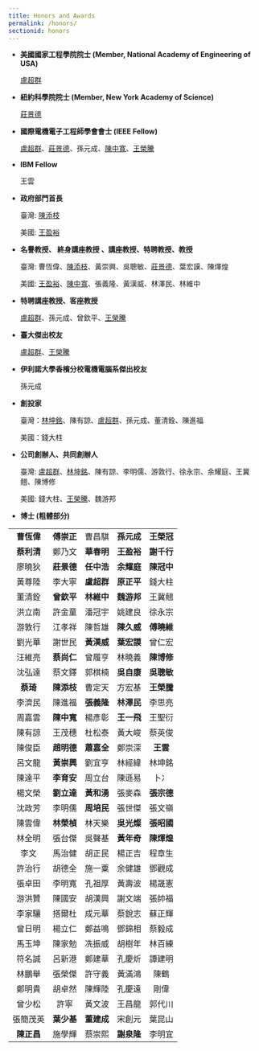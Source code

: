 ```yaml
---
title: Honors and Awards
permalink: /honors/
sectionid: honors
---
```

- **美國國家工程學院院士 (Member, National Academy of Engineering of USA)**

  [盧超群](/classmates/盧超群/)

- **紐約科學院院士 (Member, New York Academy of Science)**

  [莊景德](/classmates/莊景德/)

- **國際電機電子工程師學會會士 (IEEE Fellow)**

  [盧超群](/classmates/盧超群/)、[莊景德](/classmates/莊景德/)、孫元成、[陳中寬](/classmates/陳中寬/)、[王榮騰](/classmates/王榮騰/)

- **IBM Fellow**

  王雲

- **政府部門首長**

  臺灣: [陳添枝](/classmates/陳添枝/)

  美國: [王盈裕](/classmates/王盈裕/)

- **名譽教授、 終身講座教授 、講座教授、特聘教授、教授**

  臺灣: 曹恆偉、[陳添枝](/classmates/陳添枝/)、黃崇興、吳聰敏、[莊景德](/classmates/莊景德/)、葉宏謨、陳煇煌

  美國: [王盈裕](/classmates/王盈裕/)、[陳中寬](/classmates/陳中寬/)、張義隆、黃漢威、林澤民、林維中

- **特聘講座教授、客座教授**

  [盧超群](/classmates/盧超群/)、孫元成、曾欽平、[王榮騰](/classmates/王榮騰/)

- **臺大傑出校友**

  [盧超群](/classmates/盧超群/)、[王榮騰](/classmates/王榮騰/)

- **伊利諾大學香檳分校電機電腦系傑出校友**

  孫元成

- **創投家**

  臺灣：[林坤銘](/classmates/林坤銘/)、陳有諒、[盧超群](/classmates/盧超群/)、孫元成、董清銓、陳進福

  美國：錢大柱

- **公司創辦人、共同創辦人**

  臺灣: [盧超群](/classmates/盧超群/)、[林坤銘](/classmates/林坤銘/)、陳有諒、李明儒、游敦行、徐永宗、余耀庭、王冀翹、陳博修

  美國: 錢大柱、[王榮騰](/classmates/王榮騰/)、魏游邦

- **博士 (粗體部分)**

| | | | | |
|:-----:|:-----:|:-----:|:-----:|:-----:|
| **曹恆偉**	| **傅崇正**	| 曹昌騏	| **孫元成**	| **王榮冠**	|
| **蔡利清**	| 鄭乃文	| **華春明**	| **王盈裕**	| **謝千行**	|
| 廖曉狄	| **莊景德**	| **任中浩**	| **余耀庭**	| **陳冠中**	|
| 黃尊陸	| 李大寧	| **盧超群**	| **原正平**	| 錢大柱	|
| 董清銓	| **曾欽平**	| **林維中**	| **魏游邦**	| 王冀翹	|
| 洪立南	| 許金童	| 潘冠宇	| 姚建良	| 徐永宗	|
| 游敦行	| 江孝祥	| 陳哲雄	| **陳久威**	| **傅曉維**	|
| 劉光華	| 謝世民	| **黃漢威**	| **葉宏謨**	| 曾仁宏	|
| 汪維亮	| **蔡尚仁**	| 曾履亨	| 林曉義	| **陳博修**	|
| 沈弘達	| 蔡文鐸	| 郭棋楠	| **吳自康**	| **吳聰敏**	|
| **蔡琦**	| **陳添枝**	| 曹定天	| 方宏基	| **王榮騰**	|
| 李濟民	| 陳進福	| **張義隆**	| **林澤民**	| 李思亮	|
| 周嘉雲	| **陳中寬**	| 楊彥彰	| **王一飛**	| 王聖衍	|
| 陳有諒	| 王茂穗	| 杜松泰	| 黃大峻	| 蔡英俊	|
| 陳俊臣	| **趙明德**	| **蕭嘉全**	| 鄭崇深	| **王雲**	|
| 呂文龍	| **黃崇興**	| 劉宜亨	| 林經緯	| 林坤銘	|
| 陳達平	| **李育安**	| 周立台	| 陳遜易	| 卜冫	|
| 楊文榮	| **劉立達**	| **黃和湧**	| 張麥森	| **張宗德**	|
| 沈政芳	| 李明儒	| **周培民**	| 張世傑	| 張文嶺	|
| 陳雲偉	| **林榮楨**	| 林天樂	| **吳光燦**	| **張昭國**	|
| 林全明	| 張台傑	| 吳聲基	| **黃年奇**	| **陳煇煌**	|
| 李文	| 馬治健	| 胡正民	| 楊正吉	| 程章生	|
| 許治行	| 胡德全	| 施一粟	| 余健雄	| 鄧觀成	|
| 張卓田	| 李明寬	| 孔祖厚	| 黃壽波	| 楊晟憲	|
| 游洪贊	| 陳國安	| 胡漢興	| 謝文端	| 張帥福	|
| 李家驤	| 搭爾杜	| 成元華	| 蔡銳志	| 蘇正輝	|
| 曾日明	| 楊立仁	| 鄭益鳴	| 鄧錦相	| 蔡毅成	|
| 馬玉坤	| 陳家勉	| 冼振威	| 胡樹年	| 林百練	|
| 符名誠	| 呂新港	| 鄭建華	| 孔慶炘	| 譚建明	|
| 林鵬舉	| 張榮傑	| 許守義	| 黃滿鴻	| 陳鶴	|
| 鄭明貴	| 胡卓然	| 陳輝陸	| 孔慶遠	| 剛偉	|
| 曾少松	| 許寧	| 黃文波	| 王昌龍	| 郭代川	|
| 張簡茂英	| **葉少基**	| **董建成**	| 宋創元	| 葉昆山	|
| **陳正昌**	| 施學輝	| 蔡崇熙	| **謝泉隆**	| 李明宜	|
